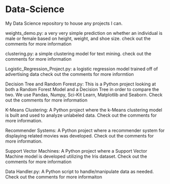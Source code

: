 # Data-Science

My Data Science repository to house any projects I can.


weights_demo.py:
  a very very simple prediction on whether an individual is male or female based on height, weight, and shoe size.
  check out the comments for more information

clustering.py:
  a simple clustering model for text mining.
  check out the comments for more information

Logistic_Regression_Project.py:
  a logistic regression model trained off of advertising data
  check out the comments for more informtion

Decision Tree and Random Forest.py:
  This is a Python project looking at both a Random Forest Model and a Decision Tree in order to compare the two.
  We use Pandas, Numpy, Sci-Kit Learn, Matplotlib and Seaborn.
  Check out the comments for more information

K-Means Clustering:
  A Python project where the k-Means clustering model is built and used to analyze unlabeled data. 
  Check out the comments for more information.

Recommender Systems:
  A Python project where a recommender system for displaying related movies was developed. 
  Check out the comments for more information. 

Support Vector Machines:
  A Python project where a Support Vector Machine model is developed utilizing the Iris dataset.
  Check out the comments for more information
  
Data Handler.py:
  A Python script to handle/manipulate data as needed.
  Check out the comments for more informaiton
